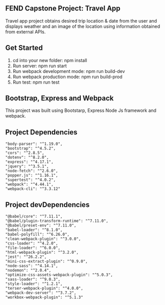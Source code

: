 ## FEND Capstone Project: Travel App
Travel app project obtains desired trip location & date from the user and displays weather and an image of the location using information obtained from external APIs. 

## Get Started
1. cd into your new folder: npm install
2. Run server: npm run start
3. Run webpack development mode: npm run build-dev
4. Run webpack production mode: npm run build-prod
5. Run test: npm run test

## Bootstrap, Express and Webpack
This project was built using Bootstarp, Express Node Js framework and webpack.

## Project Dependencies
    "body-parser": "^1.19.0",
    "bootstrap": "^4.5.2",
    "cors": "^2.8.5",
    "dotenv": "^8.2.0",
    "express": "^4.17.1",
    "jquery": "^3.5.1",
    "node-fetch": "^2.6.0",
    "popper.js": "^1.16.1",
    "supertest": "^4.0.2",
    "webpack": "^4.44.1",
    "webpack-cli": "^3.3.12"

## Project devDependencies
    "@babel/core": "^7.11.1",
    "@babel/plugin-transform-runtime": "^7.11.0",
    "@babel/preset-env": "^7.11.0",
    "babel-loader": "^8.1.0",
    "babel-polyfill": "^6.26.0",
    "clean-webpack-plugin": "^3.0.0",
    "css-loader": "^4.2.0",
    "file-loader": "^6.0.0",
    "html-webpack-plugin": "^3.2.0",
    "jest": "^26.2.2",
    "mini-css-extract-plugin": "^0.9.0",
    "node-sass": "^4.14.1",
    "nodemon": "^2.0.4",
    "optimize-css-assets-webpack-plugin": "^5.0.3",
    "sass-loader": "^9.0.3",
    "style-loader": "^1.2.1",
    "terser-webpack-plugin": "^4.0.0",
    "webpack-dev-server": "^3.7.2",
    "workbox-webpack-plugin": "^5.1.3"


